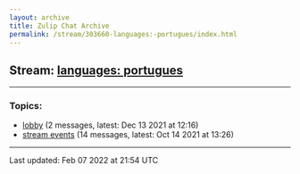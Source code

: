 ```yaml
---
layout: archive
title: Zulip Chat Archive
permalink: /stream/303660-languages:-portugues/index.html
---
```


## Stream: [languages: portugues](https://mattecapu.github.io/ct-zulip-archive/stream/303660-languages:-portugues/index.html)
---

### Topics:

* [lobby](topic/lobby.html) (2 messages, latest: Dec 13 2021 at 12:16)
* [stream events](topic/stream.20events.html) (14 messages, latest: Oct 14 2021 at 13:26)

<hr><p>Last updated: Feb 07 2022 at 21:54 UTC</p>